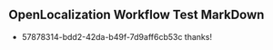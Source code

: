 ## OpenLocalization Workflow Test MarkDown
* 57878314-bdd2-42da-b49f-7d9aff6cb53c thanks!

<!--HONumber=Jul16_HO3-->


